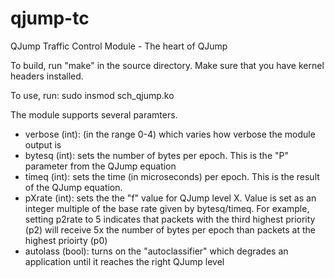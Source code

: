# qjump-tc
QJump Traffic Control Module - The heart of QJump

To build, run "make" in the source directory. Make sure that you have kernel headers installed.

To use, run:
sudo insmod sch_qjump.ko

The module supports several paramters. 
- verbose (int):    (in the range 0-4) which varies how verbose the module output is
- bytesq (int):     sets the number of bytes per epoch. This is the "P" parameter from the QJump equation
- timeq (int):      sets the time (in microseconds) per epoch. This is the result of the QJump equation. 
- pXrate (int):     sets the the "f" value for QJump level X. Value is set as an integer multiple of the base rate given by bytesq/timeq. For example, setting p2rate to 5 indicates that packets with the third highest priority (p2) will receive 5x the number of bytes per epoch than packets at the highest prioirty (p0)
- autolass (bool):  turns on the "autoclassifier" which degrades an application until it reaches the right QJump level
 

